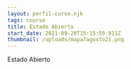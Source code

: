 ```yaml
---
layout: perfil-curso.njk
tags: course
title: Estado Abierto
start_date: 2021-09-20T15:15:55.911Z
thumbnail: /uploads/mapa7agosto21.png
---
```

Estado Abierto